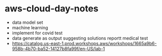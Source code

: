 # aws-cloud-day-notes

- data model set
- machine learning
- implement for covid test
- data generate as output suggesting solutions reportt medical test
- https://catalog.us-east-1.prod.workshops.aws/workshops/1665a9b6-958b-4b70-ba52-14127b8fa99f/en-US/lab-1
